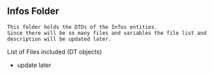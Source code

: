 ## Infos Folder

    This folder holds the DTOs of the Infos entities. 
    Since there will be so many files and variables the file list and 
    description will be updated later.


List of Files included (DT objects)

* update later




<!-- (file comments will be made after.) -->

<!-- First write date: 02:22 13.08.2022 -->
<!-- Update date: Null -->
